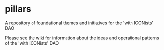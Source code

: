 # pillars
A repository of foundational themes and initiatives for the 'with ICONists' DAO

Please see the [wiki](https://github.com/with-ICONists/pillars/wiki) for information about the ideas and operational patterns of the 'with ICONists' DAO